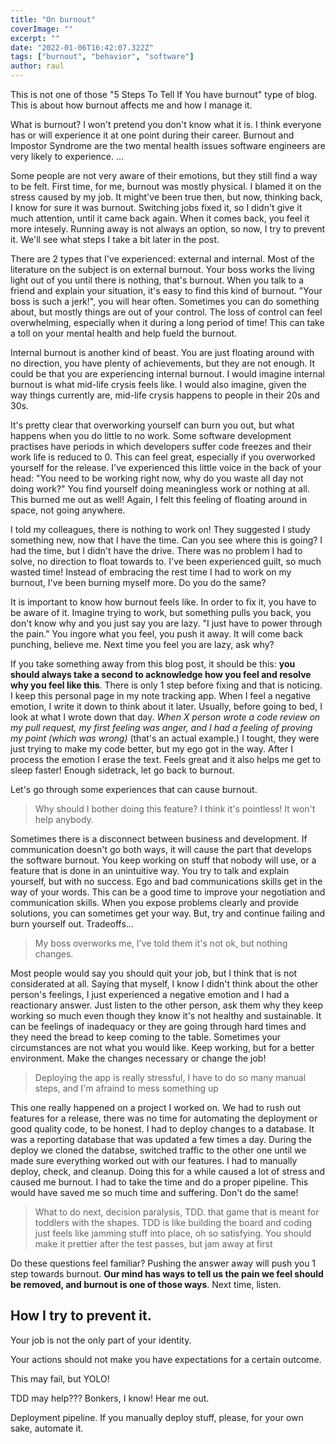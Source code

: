 ```yaml
---
title: "On burnout"
coverImage: ""
excerpt: ""
date: "2022-01-06T16:42:07.322Z"
tags: ["burnout", "behavior", "software"]
author: raul
---
```


This is not one of those "5 Steps To Tell If You have burnout" type of blog. This is about how burnout affects me and how I manage it.

What is burnout? I won't pretend you don't know what it is. I think everyone has or will experience it at one point during their career. Burnout and Impostor Syndrome are the two mental health issues software engineers are very likely to experience. ...

Some people are not very aware of their emotions, but they still find a way to be felt. First time, for me, burnout was mostly physical. I blamed it on the stress caused by my job. It might've been true then, but now, thinking back, I know for sure it was burnout. Switching jobs fixed it, so I didn't give it much attention, until it came back again. When it comes back, you feel it more intesely. Running away is not always an option, so now, I try to prevent it. We'll see what steps I take a bit later in the post.

There are 2 types that I've experienced: external and internal. Most of the literature on the subject is on external burnout. Your boss works the living light out of you until there is nothing, that's burnout. When you talk to a friend and explain your situation, it's easy to find this kind of burnout. "Your boss is such a jerk!", you will hear often. Sometimes you can do something about, but mostly things are out of your control. The loss of control can feel overwhelming, especially when it during a long period of time! This can take a toll on your mental health and help fueld the burnout.

Internal burnout is another kind of beast. You are just floating around with no direction, you have plenty of achievements, but they are not enough. It could be that you are experiencing internal burnout. I would imagine internal burnout is what mid-life crysis feels like. I would also imagine, given the way things currently are, mid-life crysis happens to people in their 20s and 30s.

It's pretty clear that overworking yourself can burn you out, but what happens when you do little to no work. Some software development practises have periods in which developers suffer code freezes and their work life is reduced to 0. This can feel great, especially if you overworked yourself for the release. I've experienced this little voice in the back of your head: "You need to be working right now, why do you waste all day not doing work?" You find yourself doing meaningless work or nothing at all. This burned me out as well! Again, I felt this feeling of floating around in space, not going anywhere.

I told my colleagues, there is nothing to work on! They suggested I study something new, now that I have the time. Can you see where this is going? I had the time, but I didn't have the drive. There was no problem I had to solve, no direction to float towards to. I've been experienced guilt, so much wasted time! Instead of embracing the rest time I had to work on my burnout, I've been burning myself more. Do you do the same?

It is important to know how burnout feels like. In order to fix it, you have to be aware of it. Imagine trying to work, but something pulls you back, you don't know why and you just say you are lazy. "I just have to power through the pain." You ingore what you feel, you push it away. It will come back punching, believe me. Next time you feel you are lazy, ask why?

If you take something away from this blog post, it should be this: **you should always take a second to acknowledge how you feel and resolve why you feel like this**. There is only 1 step before fixing and that is noticing. I keep this personal page in my note tracking app. When I feel a negative emotion, I write it down to think about it later. Usually, before going to bed, I look at what I wrote down that day. _When X person wrote a code review on my pull request, my first feeling was anger, and I had a feeling of proving my point (which was wrong)_ (that's an actual example.) I tought, they were just trying to make my code better, but my ego got in the way. After I process the emotion I erase the text. Feels great and it also helps me get to sleep faster! Enough sidetrack, let go back to burnout.

Let's go through some experiences that can cause burnout.

> Why should I bother doing this feature? I think it's pointless! It won't help anybody.

Sometimes there is a disconnect between business and development. If communication doesn't go both ways, it will cause the part that develops the software burnout. You keep working on stuff that nobody will use, or a feature that is done in an unintuitive way. You try to talk and explain yourself, but with no success. Ego and bad communications skills get in the way of your words. This can be a good time to improve your negotiation and communication skills. When you expose problems clearly and provide solutions, you can sometimes get your way. But, try and continue failing and burn yourself out. Tradeoffs...

> My boss overworks me, I've told them it's not ok, but nothing changes.

Most people would say you should quit your job, but I think that is not considerated at all. Saying that myself, I know I didn't think about the other person's feelings, I just experienced a negative emotion and I had a reactionary answer. Just listen to the other person, ask them why they keep working so much even though they know it's not healthy and sustainable. It can be feelings of inadequacy or they are going through hard times and they need the bread to keep coming to the table. Sometimes your circumstances are not what you would like. Keep working, but for a better environment. Make the changes necessary or change the job!

> Deploying the app is really stressful, I have to do so many manual steps, and I'm afraind to mess something up

This one really happened on a project I worked on. We had to rush out features for a release, there was no time for automating the deployment or good quality code, to be honest. I had to deploy changes to a database. It was a reporting database that was updated a few times a day. During the deploy we cloned the databse, switched traffic to the other one until we made sure everything worked out with our features. I had to manually deploy, check, and cleanup. Doing this for a while caused a lot of stress and caused me burnout. I had to take the time and do a proper pipeline. This would have saved me so much time and suffering. Don't do the same!

> What to do next, decision paralysis, TDD. that game that is meant for toddlers with the shapes. TDD is like building the board and coding just feels like jamming stuff into place, oh so satisfying. You should make it prettier after the test passes, but jam away at first

Do these questions feel familiar? Pushing the answer away will push you 1 step towards burnout. **Our mind has ways to tell us the pain we feel should be removed, and burnout is one of those ways**. Next time, listen.

## How I try to prevent it.

Your job is not the only part of your identity.

Your actions should not make you have expectations for a certain outcome.

This may fail, but YOLO!

TDD may help??? Bonkers, I know! Hear me out.

Deployment pipeline. If you manually deploy stuff, please, for your own sake, automate it.
